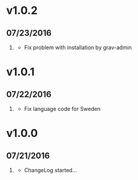 # v1.0.2
## 07/23/2016

1. [](#bugfix)
    * Fix problem with installation by grav-admin

# v1.0.1
## 07/22/2016

1. [](#bugfix)
    * Fix language code for Sweden 

# v1.0.0
## 07/21/2016

1. [](#new)
    * ChangeLog started...